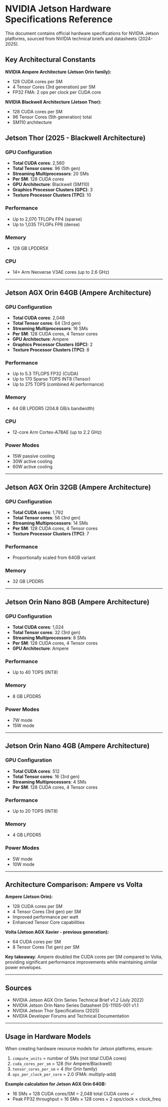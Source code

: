 # NVIDIA Jetson Hardware Specifications Reference

This document contains official hardware specifications for NVIDIA Jetson platforms,
sourced from NVIDIA technical briefs and datasheets (2024-2025).

## Key Architectural Constants

**NVIDIA Ampere Architecture (Jetson Orin family):**
- 128 CUDA cores per SM
- 4 Tensor Cores (3rd generation) per SM
- FP32 FMA: 2 ops per clock per CUDA core

**NVIDIA Blackwell Architecture (Jetson Thor):**
- 128 CUDA cores per SM
- 96 Tensor Cores (5th generation) total
- SM110 architecture

## Jetson Thor (2025 - Blackwell Architecture)

### GPU Configuration
- **Total CUDA cores**: 2,560
- **Total Tensor cores**: 96 (5th gen)
- **Streaming Multiprocessors**: 20 SMs
- **Per SM**: 128 CUDA cores
- **GPU Architecture**: Blackwell (SM110)
- **Graphics Processor Clusters (GPC)**: 3
- **Texture Processor Clusters (TPC)**: 10

### Performance
- Up to 2,070 TFLOPs FP4 (sparse)
- Up to 1,035 TFLOPs FP8 (dense)

### Memory
- 128 GB LPDDR5X

### CPU
- 14× Arm Neoverse V3AE cores (up to 2.6 GHz)

---

## Jetson AGX Orin 64GB (Ampere Architecture)

### GPU Configuration
- **Total CUDA cores**: 2,048
- **Total Tensor cores**: 64 (3rd gen)
- **Streaming Multiprocessors**: 16 SMs
- **Per SM**: 128 CUDA cores, 4 Tensor cores
- **GPU Architecture**: Ampere
- **Graphics Processor Clusters (GPC)**: 2
- **Texture Processor Clusters (TPC)**: 8

### Performance
- Up to 5.3 TFLOPS FP32 (CUDA)
- Up to 170 Sparse TOPS INT8 (Tensor)
- Up to 275 TOPS (combined AI performance)

### Memory
- 64 GB LPDDR5 (204.8 GB/s bandwidth)

### CPU
- 12-core Arm Cortex-A78AE (up to 2.2 GHz)

### Power Modes
- 15W passive cooling
- 30W active cooling
- 60W active cooling

---

## Jetson AGX Orin 32GB (Ampere Architecture)

### GPU Configuration
- **Total CUDA cores**: 1,792
- **Total Tensor cores**: 56 (3rd gen)
- **Streaming Multiprocessors**: 14 SMs
- **Per SM**: 128 CUDA cores, 4 Tensor cores
- **Texture Processor Clusters (TPC)**: 7

### Performance
- Proportionally scaled from 64GB variant

### Memory
- 32 GB LPDDR5

---

## Jetson Orin Nano 8GB (Ampere Architecture)

### GPU Configuration
- **Total CUDA cores**: 1,024
- **Total Tensor cores**: 32 (3rd gen)
- **Streaming Multiprocessors**: 8 SMs
- **Per SM**: 128 CUDA cores, 4 Tensor cores
- **GPU Architecture**: Ampere

### Performance
- Up to 40 TOPS (INT8)

### Memory
- 8 GB LPDDR5

### Power Modes
- 7W mode
- 15W mode

---

## Jetson Orin Nano 4GB (Ampere Architecture)

### GPU Configuration
- **Total CUDA cores**: 512
- **Total Tensor cores**: 16 (3rd gen)
- **Streaming Multiprocessors**: 4 SMs
- **Per SM**: 128 CUDA cores, 4 Tensor cores

### Performance
- Up to 20 TOPS (INT8)

### Memory
- 4 GB LPDDR5

### Power Modes
- 5W mode
- 10W mode

---

## Architecture Comparison: Ampere vs Volta

**Ampere (Jetson Orin):**
- 128 CUDA cores per SM
- 4 Tensor Cores (3rd gen) per SM
- Improved performance per watt
- Enhanced Tensor Core capabilities

**Volta (Jetson AGX Xavier - previous generation):**
- 64 CUDA cores per SM
- 8 Tensor Cores (1st gen) per SM

**Key takeaway**: Ampere doubled the CUDA cores per SM compared to Volta, providing significant performance improvements while maintaining similar power envelopes.

---

## Sources

- NVIDIA Jetson AGX Orin Series Technical Brief v1.2 (July 2022)
- NVIDIA Jetson Orin Nano Series Datasheet DS-11105-001 v1.1
- NVIDIA Jetson Thor Specifications (2025)
- NVIDIA Developer Forums and Technical Documentation

---

## Usage in Hardware Models

When creating hardware resource models for Jetson platforms, ensure:

1. `compute_units` = number of SMs (not total CUDA cores)
2. `cuda_cores_per_sm` = 128 (for Ampere/Blackwell)
3. `tensor_cores_per_sm` = 4 (for Orin family)
4. `ops_per_clock_per_core` = 2.0 (FMA: multiply-add)

**Example calculation for Jetson AGX Orin 64GB:**
- 16 SMs × 128 CUDA cores/SM = 2,048 total CUDA cores ✓
- Peak FP32 throughput = 16 SMs × 128 cores × 2 ops/clock × clock_freq

